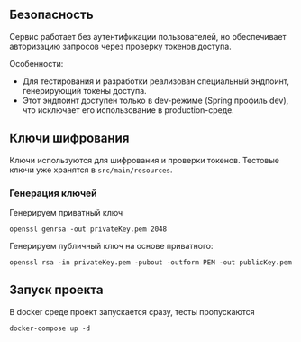 
## Безопасность

Сервис работает без аутентификации пользователей, но обеспечивает авторизацию запросов через проверку токенов доступа.

Особенности:
- Для тестирования и разработки реализован специальный эндпоинт, генерирующий токены доступа.
- Этот эндпоинт доступен только в dev-режиме (Spring профиль dev), что исключает его использование в production-среде.

## Ключи шифрования

Ключи используются для шифрования и проверки токенов. Тестовые ключи уже хранятся в `src/main/resources`.

### Генерация ключей

Генерируем приватный ключ

```shell
openssl genrsa -out privateKey.pem 2048
```

Генерируем публичный ключ на основе приватного:

```shell
openssl rsa -in privateKey.pem -pubout -outform PEM -out publicKey.pem
```

## Запуск проекта

В docker среде проект запускается сразу, тесты пропускаются

```shell
docker-compose up -d
```
